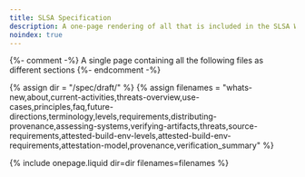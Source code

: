 ```yaml
---
title: SLSA Specification
description: A one-page rendering of all that is included in the SLSA Working Draft.
noindex: true
---
```

{%- comment -%}
A single page containing all the following files as different sections
{%- endcomment -%}

{% assign dir = "/spec/draft/" %}
{% assign filenames = "whats-new,about,current-activities,threats-overview,use-cases,principles,faq,future-directions,terminology,levels,requirements,distributing-provenance,assessing-systems,verifying-artifacts,threats,source-requirements,attested-build-env-levels,attested-build-env-requirements,attestation-model,provenance,verification_summary" %}

{% include onepage.liquid dir=dir filenames=filenames %}
